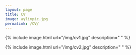 ```yaml
---
layout: page
title: CV
image: aylinpic.jpg
permalink: /CV/
---
```


<!-- this is the CV page-->

{% include image.html url="/img/cv1.jpg" description="   " %}

{% include image.html url="/img/cv2.jpg" description="   " %}
